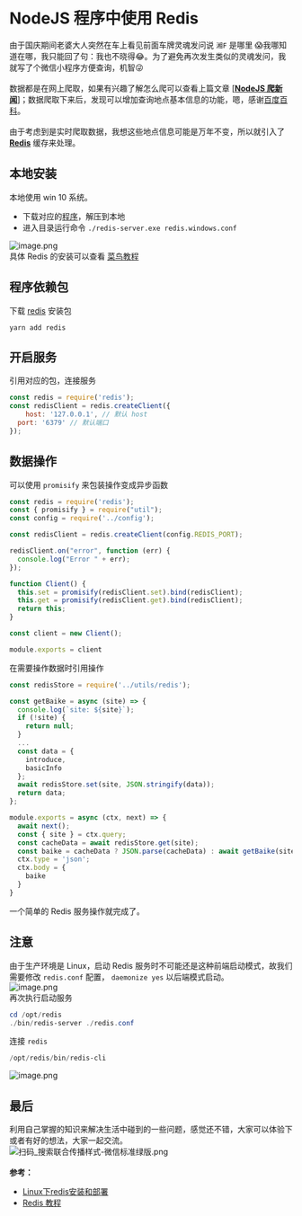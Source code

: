 # NodeJS 程序中使用 Redis

由于国庆期间老婆大人突然在车上看见前面车牌灵魂发问说 `湘F` 是哪里 😱我哪知道在哪，我只能回了句：我也不晓得😂。为了避免再次发生类似的灵魂发问，我就写了个微信小程序方便查询，机智😜<br />
<br />数据都是在网上爬取，如果有兴趣了解怎么爬可以查看上篇文章 [[**NodeJS 爬新闻**]](https://www.yuque.com/mondo/docs/hxtcy8)；数据爬取下来后，发现可以增加查询地点基本信息的功能，嗯，感谢[百度百科](https://baike.baidu.com/)。<br />
<br />由于考虑到是实时爬取数据，我想这些地点信息可能是万年不变，所以就引入了 [**Redis**](https://www.runoob.com/redis/redis-intro.html) 缓存来处理。<br />

<a name="nXh1M"></a>
## 本地安装
本地使用 win 10 系统。

- 下载对应的[程序](https://github.com/tporadowski/redis/releases)，解压到本地
- 进入目录运行命令 `./redis-server.exe redis.windows.conf`

![image.png](https://p3-juejin.byteimg.com/tos-cn-i-k3u1fbpfcp/b0a8acb5b13b4a24b43b58836eba6a90~tplv-k3u1fbpfcp-zoom-1.image)<br />具体 Redis 的安装可以查看 [菜鸟教程](https://www.runoob.com/redis/redis-install.html)<br />

<a name="ltpUn"></a>
## 程序依赖包
下载 [redis](https://github.com/NodeRedis/node-redis) 安装包
```shell
yarn add redis
```


<a name="4yYnc"></a>
## 开启服务
引用对应的包，连接服务
```javascript
const redis = require('redis');
const redisClient = redis.createClient({
	host: '127.0.0.1', // 默认 host
  port: '6379' // 默认端口
});
```
<a name="8Ht8a"></a>
## 数据操作
可以使用 `promisify` 来包装操作变成异步函数
```javascript
const redis = require('redis');
const { promisify } = require("util");
const config = require('../config');

const redisClient = redis.createClient(config.REDIS_PORT);

redisClient.on("error", function (err) {
  console.log("Error " + err);
});

function Client() {
  this.set = promisify(redisClient.set).bind(redisClient);
  this.get = promisify(redisClient.get).bind(redisClient);
  return this;
}

const client = new Client();

module.exports = client
```
在需要操作数据时引用操作
```javascript
const redisStore = require('../utils/redis');

const getBaike = async (site) => {
  console.log(`site: ${site}`);
  if (!site) {
    return null;
  }
  ...
  const data = {
    introduce,
    basicInfo
  };
  await redisStore.set(site, JSON.stringify(data));
  return data;
};

module.exports = async (ctx, next) => {
  await next();
  const { site } = ctx.query;
  const cacheData = await redisStore.get(site);
  const baike = cacheData ? JSON.parse(cacheData) : await getBaike(site);
  ctx.type = 'json';
  ctx.body = {
    baike
  }
}
```
一个简单的 Redis 服务操作就完成了。<br />

<a name="AYz9P"></a>
## 注意
由于生产环境是 Linux，启动 Redis 服务时不可能还是这种前端启动模式，故我们需要修改 `redis.conf` 配置， `daemonize yes` 以后端模式启动。<br />![image.png](https://p3-juejin.byteimg.com/tos-cn-i-k3u1fbpfcp/2592ff48d8cb4e94ae26901ee13df72e~tplv-k3u1fbpfcp-zoom-1.image)<br />再次执行启动服务
```powershell
cd /opt/redis
./bin/redis-server ./redis.conf
```
连接 `redis`<br />

```powershell
/opt/redis/bin/redis-cli
```
![image.png](https://p3-juejin.byteimg.com/tos-cn-i-k3u1fbpfcp/e3decbccb7f04272b83e4b48bfbdf9ac~tplv-k3u1fbpfcp-zoom-1.image)<br />

<a name="4L2Rs"></a>
## 最后
利用自己掌握的知识来解决生活中碰到的一些问题，感觉还不错，大家可以体验下或者有好的想法，大家一起交流。<br />![扫码_搜索联合传播样式-微信标准绿版.png](https://p3-juejin.byteimg.com/tos-cn-i-k3u1fbpfcp/76f23f41aa3043b39f33df6f5d738a63~tplv-k3u1fbpfcp-zoom-1.image)<br />
<br />**参考：**

- [Linux下redis安装和部署](https://www.jianshu.com/p/bc84b2b71c1c)
- [Redis 教程](https://www.runoob.com/redis/redis-tutorial.html)
